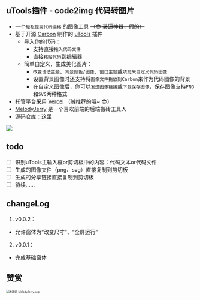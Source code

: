 ## uTools插件 - code2img 代码转图片

- 一个`轻松提高代码逼格` 的图像工具 ~~（😎 装逼神器，假的）~~ 
- 基于开源 [Carbon](https://github.com/carbon-app/carbon) 制作的 [uTools](https://u.tools/) 插件
	- 导入你的代码：
		- 支持直接`拖入代码文件`
		- 直接`粘贴代码`到编辑器
	- 简单自定义，生成美化图片：
		- `改变语法主题`、`背景颜色/图像`、`窗口主题`或`填充来自定义代码图像`
		- 设置背景图像时还支持将`图像文件拖放到Carbon`来作为代码图像的背景
		- 在自定义图像后，你可以`发送图像链接`或`下载保存图像`，保存图像支持`PNG`和`SVG`两种格式
- 托管平台采用 [Vercel](https://vercel.com/) （贼推荐的哦~ 😎）
- [MelodyJerry](https://blog.csdn.net/weixin_43438052) 是一个喜欢前端的后端搬砖工具人
- 源码仓库：[这里](https://github.com/melodyjerry/uTools-code2img)

![](https://gitee.com/melodyjerry163/filebed/raw/master//index.png)

## todo

- [ ] 识别uTools主输入框or剪切板中的内容：代码文本or代码文件
- [ ] 生成的图像文件（png、svg）直接复制到剪切板
- [ ] 生成的分享链接直接复制到剪切板
- [ ] 待续……

## changeLog

1. v0.0.2：

- 允许窗体为“改变尺寸”、“全屏运行”

2. v0.0.1：

- 完成基础窗体

## 赞赏

<img src="https://gitee.com/melodyjerry163/filebed/raw/master/小槑收款码-MelodyJerry.png" alt="收款码-MelodyJerry.png" style="zoom:50%;" />

